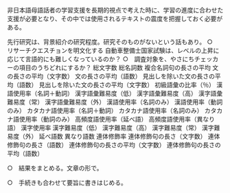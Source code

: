 非日本語母語話者の学習支援を長期的視点で考えた時に、学習の進度に合わせた支援が必要となり、その中では使用されるテキストの震度を把握しておく必要がある。

先行研究は、背景紹介の研究程度。研究そのものがないという話もあり。
○　リサーチクエスチョンを明文化する
自動車整備士国家試験は、レベルの上昇に応じて言語的にも難しくなっているのか？
○　調査対象を、やさにちチェッカーの項目のうちどれにするか？
総文字数
総名詞数
複合名詞句の長さの平均
文の長さの平均（文字数）
文の長さの平均（語数）
見出しを除いた文の長さの平均（語数）
見出しを除いた文の長さの平均（文字数）
初級語彙の比率（％）
漢語使用率（名詞＋動詞）
漢字語彙難易度（低）
漢字語彙難易度（高）
漢字語彙難易度（常）
漢字語彙難易度（外）
漢語使用率（名詞のみ）
漢語使用率（動詞のみ）
カタカナ語使用率（名詞＋動詞）
カタカナ語使用率（名詞のみ）
カタカナ語使用率（動詞のみ）
高頻度語使用率（延べ語）
高頻度語使用率（異なり語）
漢字使用率
漢字難易度（低）
漢字難易度（高）
漢字難易度（常）
漢字難易度（外）
延べ語数
異なり語数
連体修飾率
連体修飾句の長さ（文字数）
連体修飾句の長さ（語数）
連体修飾句の長さの平均（文字数）
連体修飾句の長さの平均（語数）

○　結果をまとめる。文章の形で。

○　手続きも合わせて要旨に書きはじめる。

